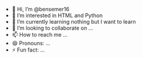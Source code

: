 - 👋 Hi, I’m @bensemer16
- 👀 I’m interested in HTML and Python
- 🌱 I’m currently learning nothing but I want to learn
- 💞️ I’m looking to collaborate on ...
- 📫 How to reach me ...
- 😄 Pronouns: ...
- ⚡ Fun fact: ...

<!---
bensemer16/bensemer16 is a ✨ special ✨ repository because its `README.md` (this file) appears on your GitHub profile.
You can click the Preview link to take a look at your changes.
--->
